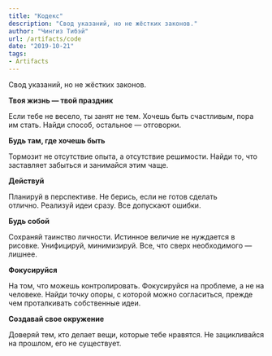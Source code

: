 ```yaml
---
title: "Кодекс"
description: "Свод указаний, но не жёстких законов."
author: "Чингиз Тибэй"
url: /artifacts/code
date: "2019-10-21"
tags: 
- Artifacts
---
```


Свод указаний, но не жёстких законов.

**Твоя жизнь — твой праздник**

Если тебе не весело, ты занят не тем. Хочешь быть счастливым, пора им стать. Найди способ, остальное — отговорки.

**Будь там, где хочешь быть**

Тормозит не отсутствие опыта, а отсутствие решимости. Найди то, что заставляет забыться и занимайся этим чаще.

**Действуй**

Планируй в перспективе. Не берись, если не готов сделать отлично. Реализуй идеи сразу. Все допускают ошибки.

**Будь собой**

Сохраняй таинство личности. Истинное величие не нуждается в рисовке. Унифицируй, минимизируй. Все, что сверх необходимого — лишнее.

**Фокусируйся**

На том, что можешь контролировать. Фокусируйся на проблеме, а не на человеке. Найди точку опоры, с которой можно согласиться, прежде чем проталкивать собственные идеи.

**Создавай свое окружение**

Доверяй тем, кто делает вещи, которые тебе нравятся. Не зацикливайся на прошлом, его не существует.